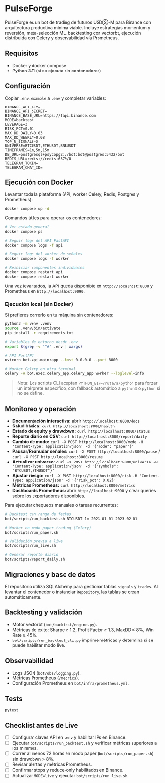 # PulseForge

PulseForge es un bot de trading de futuros USDⓈ-M para Binance con arquitectura productiva mínima viable. Incluye estrategias momentum y reversión, meta-selección ML, backtesting con vectorbt, ejecución distribuida con Celery y observabilidad vía Prometheus.

## Requisitos
- Docker y docker compose
- Python 3.11 (si se ejecuta sin contenedores)

## Configuración
Copiar `.env.example` a `.env` y completar variables:

```
BINANCE_API_KEY=
BINANCE_API_SECRET=
BINANCE_BASE_URL=https://fapi.binance.com
MODE=backtest
LEVERAGE=3
RISK_PCT=0.01
MAX_DD_DAILY=0.03
MAX_DD_WEEKLY=0.08
TOP_N_SIGNALS=3
UNIVERSE=BTCUSDT,ETHUSDT,BNBUSDT
TIMEFRAMES=1m,5m,15m
DB_URL=postgresql+psycopg2://bot:bot@postgres:5432/bot
REDIS_URL=redis://redis:6379/0
TELEGRAM_TOKEN=
TELEGRAM_CHAT_ID=
```

## Ejecución con Docker

Levantar toda la plataforma (API, worker Celery, Redis, Postgres y Prometheus):

```bash
docker compose up -d
```

Comandos útiles para operar los contenedores:

```bash
# Ver estado general
docker compose ps

# Seguir logs del API FastAPI
docker compose logs -f api

# Seguir logs del worker de señales
docker compose logs -f worker

# Reiniciar componentes individuales
docker compose restart api
docker compose restart worker
```

Una vez levantados, la API queda disponible en `http://localhost:8000` y Prometheus en `http://localhost:9090`.

### Ejecución local (sin Docker)

Si prefieres correrlo en tu máquina sin contenedores:

```bash
python3 -m venv .venv
source .venv/bin/activate
pip install -r requirements.txt

# Variables de entorno desde .env
export $(grep -v '^#' .env | xargs)

# API FastAPI
uvicorn bot.api.main:app --host 0.0.0.0 --port 8000

# Worker Celery en otra terminal
celery -A bot.exec.celery_app.celery_app worker --loglevel=info
```

> Nota: Los scripts CLI aceptan `PYTHON_BIN=/ruta/a/python` para forzar un intérprete específico, con fallback automático a `python3` o `python` si no se define.

## Monitoreo y operación

- **Documentación interactiva:** abrir `http://localhost:8000/docs`
- **Salud básica:** `curl http://localhost:8000/health`
- **Estado de equity y drawdown:** `curl http://localhost:8000/status`
- **Reporte diario en CSV:** `curl http://localhost:8000/report/daily`
- **Cambio de modo:** `curl -X POST http://localhost:8000/mode -H 'Content-Type: application/json' -d '{"mode": "paper"}'`
- **Pausar/Reanudar señales:** `curl -X POST http://localhost:8000/pause` / `curl -X POST http://localhost:8000/resume`
- **Actualizar universo:** `curl -X POST http://localhost:8000/universe -H 'Content-Type: application/json' -d '{"symbols": "BTCUSDT,ETHUSDT"}'`
- **Ajustar riesgo:** `curl -X POST http://localhost:8000/risk -H 'Content-Type: application/json' -d '{"risk_pct": 0.02}'`
- **Métricas Prometheus:** `curl http://localhost:8000/metrics`
- **Dashboards Prometheus:** abrir `http://localhost:9090` y crear queries sobre los exportadores disponibles.

Para ejecutar chequeos manuales o tareas recurrentes:

```bash
# Backtest con rango de fechas
bot/scripts/run_backtest.sh BTCUSDT 1m 2023-01-01 2023-02-01

# Worker en modo paper trading (Celery)
bot/scripts/run_paper.sh

# Validación previa a live
bot/scripts/run_live.sh

# Generar reporte diario
bot/scripts/report_daily.sh
```

## Migraciones y base de datos
El repositorio utiliza SQLAlchemy para gestionar tablas `signals` y `trades`. Al levantar el contenedor o instanciar `Repository`, las tablas se crean automáticamente.

## Backtesting y validación
- Motor vectorbt (`bot/backtest/engine.py`).
- Métricas de éxito: Sharpe ≥ 1.2, Profit Factor ≥ 1.3, MaxDD ≤ 8%, Win Rate ≥ 45%.
- `bot/scripts/run_backtest_cli.py` imprime métricas y determina si se puede habilitar modo live.

## Observabilidad
- Logs JSON (`bot/obs/logging.py`).
- Métricas Prometheus (`/metrics`).
- Configuración Prometheus en `bot/infra/prometheus.yml`.

## Tests

```bash
pytest
```

## Checklist antes de Live
- [ ] Configurar claves API en `.env` y habilitar IPs en Binance.
- [ ] Ejecutar `bot/scripts/run_backtest.sh` y verificar métricas superiores a los mínimos.
- [ ] Correr al menos 72 horas en modo paper (`bot/scripts/run_paper.sh`) sin drawdown > 8%.
- [ ] Revisar alertas y métricas Prometheus.
- [ ] Confirmar stops y reduce-only habilitados en Binance.
- [ ] Actualizar `MODE=live` y ejecutar `bot/scripts/run_live.sh`.
